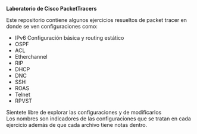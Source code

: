 **Laboratorio de Cisco PacketTracers**  

Este repositorio contiene algunos ejercicios resueltos de packet tracer en donde se ven configuraciones como:
  - IPv6 Configuración básica y routing estático 
  - OSPF
  - ACL
  - Etherchannel
  - RIP
  - DHCP
  - DNC
  - SSH
  - ROAS
  - Telnet
  - RPVST

Sientete libre de explorar las configuraciones y de modificarlos  
Los nombres son indicadores de las configuraciones que se tratan en cada ejercicio además de que cada archivo tiene notas dentro.




